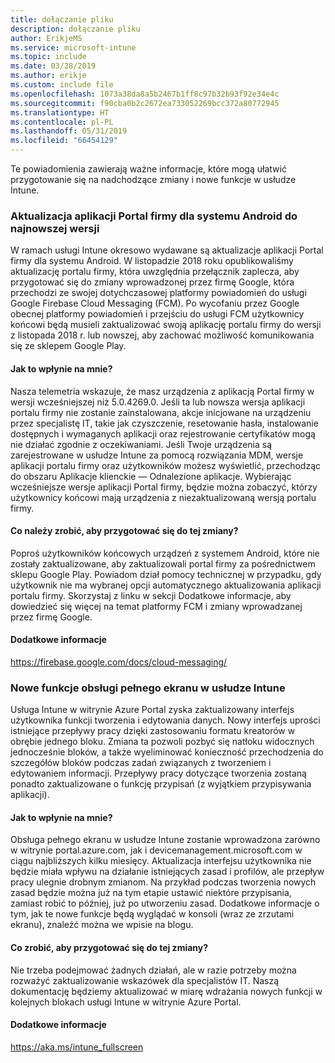 ```yaml
---
title: dołączanie pliku
description: dołączanie pliku
author: ErikjeMS
ms.service: microsoft-intune
ms.topic: include
ms.date: 03/28/2019
ms.author: erikje
ms.custom: include file
ms.openlocfilehash: 1073a38da8a5b2467b1ff8c97b32b93f92e34e4c
ms.sourcegitcommit: f90cba0b2c2672ea733052269bcc372a80772945
ms.translationtype: HT
ms.contentlocale: pl-PL
ms.lasthandoff: 05/31/2019
ms.locfileid: "66454129"
---
```

Te powiadomienia zawierają ważne informacje, które mogą ułatwić przygotowanie się na nadchodzące zmiany i nowe funkcje w usłudze Intune. 

### <a name="update-your-android-company-portal-app-to-the-latest-version---4536963--"></a>Aktualizacja aplikacji Portal firmy dla systemu Android do najnowszej wersji <!--4536963-->
W ramach usługi Intune okresowo wydawane są aktualizacje aplikacji Portal firmy dla systemu Android. W listopadzie 2018 roku opublikowaliśmy aktualizację portalu firmy, która uwzględnia przełącznik zaplecza, aby przygotować się do zmiany wprowadzonej przez firmę Google, która przechodzi ze swojej dotychczasowej platformy powiadomień do usługi Google Firebase Cloud Messaging (FCM). Po wycofaniu przez Google obecnej platformy powiadomień i przejściu do usługi FCM użytkownicy końcowi będą musieli zaktualizować swoją aplikację portalu firmy do wersji z listopada 2018 r. lub nowszej, aby zachować możliwość komunikowania się ze sklepem Google Play.

#### <a name="how-does-this-affect-me"></a>Jak to wpłynie na mnie?
Nasza telemetria wskazuje, że masz urządzenia z aplikacją Portal firmy w wersji wcześniejszej niż 5.0.4269.0. Jeśli ta lub nowsza wersja aplikacji portalu firmy nie zostanie zainstalowana, akcje inicjowane na urządzeniu przez specjalistę IT, takie jak czyszczenie, resetowanie hasła, instalowanie dostępnych i wymaganych aplikacji oraz rejestrowanie certyfikatów mogą nie działać zgodnie z oczekiwaniami. Jeśli Twoje urządzenia są zarejestrowane w usłudze Intune za pomocą rozwiązania MDM, wersje aplikacji portalu firmy oraz użytkowników możesz wyświetlić, przechodząc do obszaru Aplikacje klienckie — Odnalezione aplikacje. Wybierając wcześniejsze wersje aplikacji Portal firmy, będzie można zobaczyć, którzy użytkownicy końcowi mają urządzenia z niezaktualizowaną wersją portalu firmy.

#### <a name="what-do-i-need-to-do-to-prepare-for-this-change"></a>Co należy zrobić, aby przygotować się do tej zmiany?
Poproś użytkowników końcowych urządzeń z systemem Android, które nie zostały zaktualizowane, aby zaktualizowali portal firmy za pośrednictwem sklepu Google Play. Powiadom dział pomocy technicznej w przypadku, gdy użytkownik nie ma wybranej opcji automatycznego aktualizowania aplikacji portalu firmy. Skorzystaj z linku w sekcji Dodatkowe informacje, aby dowiedzieć się więcej na temat platformy FCM i zmiany wprowadzanej przez firmę Google.

#### <a name="additional-information"></a>Dodatkowe informacje
https://firebase.google.com/docs/cloud-messaging/


### <a name="new-fullscreen-experience-coming-to-intune---4593669--"></a>Nowe funkcje obsługi pełnego ekranu w usłudze Intune <!--4593669-->
Usługa Intune w witrynie Azure Portal zyska zaktualizowany interfejs użytkownika funkcji tworzenia i edytowania danych. Nowy interfejs uprości istniejące przepływy pracy dzięki zastosowaniu formatu kreatorów w obrębie jednego bloku. Zmiana ta pozwoli pozbyć się natłoku widocznych jednocześnie bloków, a także wyeliminować konieczność przechodzenia do szczegółów bloków podczas zadań związanych z tworzeniem i edytowaniem informacji. Przepływy pracy dotyczące tworzenia zostaną ponadto zaktualizowane o funkcję przypisań (z wyjątkiem przypisywania aplikacji).

#### <a name="how-does-this-affect-me"></a>Jak to wpłynie na mnie?
Obsługa pełnego ekranu w usłudze Intune zostanie wprowadzona zarówno w witrynie portal.azure.com, jak i devicemanagement.microsoft.com w ciągu najbliższych kilku miesięcy. Aktualizacja interfejsu użytkownika nie będzie miała wpływu na działanie istniejących zasad i profilów, ale przepływ pracy ulegnie drobnym zmianom. Na przykład podczas tworzenia nowych zasad będzie można już na tym etapie ustawić niektóre przypisania, zamiast robić to później, już po utworzeniu zasad. Dodatkowe informacje o tym, jak te nowe funkcje będą wyglądać w konsoli (wraz ze zrzutami ekranu), znaleźć można we wpisie na blogu.

#### <a name="what-can-i-do-to-prepare-for-this-change"></a>Co zrobić, aby przygotować się do tej zmiany?
Nie trzeba podejmować żadnych działań, ale w razie potrzeby można rozważyć zaktualizowanie wskazówek dla specjalistów IT. Naszą dokumentację będziemy aktualizować w miarę wdrażania nowych funkcji w kolejnych blokach usługi Intune w witrynie Azure Portal.

#### <a name="additional-information"></a>Dodatkowe informacje 
https://aka.ms/intune_fullscreen
